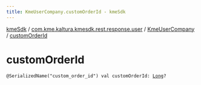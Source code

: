 ```yaml
---
title: KmeUserCompany.customOrderId - kmeSdk
---
```


[kmeSdk](../../index.html) / [com.kme.kaltura.kmesdk.rest.response.user](../index.html) / [KmeUserCompany](index.html) / [customOrderId](./custom-order-id.html)

# customOrderId

`@SerializedName("custom_order_id") val customOrderId: `[`Long`](https://kotlinlang.org/api/latest/jvm/stdlib/kotlin/-long/index.html)`?`